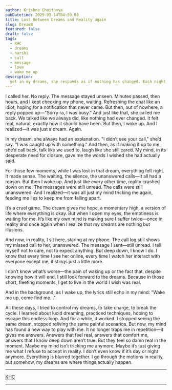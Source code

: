 ```yaml
---
author: Krishna Chaitanya
pubDatetime: 2025-03-14T04:50:00
title: Lost Between Dreams and Reality again
slug: Dream8
featured: false
draft: false
tags:
  - KHC
  - dreams
  - harshi
  - call
  - message
  - love
  - wake me up
description:
  yet in my dreams, she responds as if nothing has changed. Each night, my mind provides the closure I long for, only for reality to remind me of the silence. A cycle of hope and disappointment, where dreams offer comfort that reality refuses to give.
---
```

I called her. No reply. The message stayed unseen. Minutes passed, then hours, and I kept checking my phone, waiting. Refreshing the chat like an idiot, hoping for a notification that never came. But then, out of nowhere, a reply popped up—"Sorry ra, I was busy." And just like that, she called me back. We talked like we always did, like nothing had ever changed. It felt real, natural, exactly how it should have been. But then, I woke up. And I realized—it was just a dream. Again.

In my dream, she always had an explanation. "I didn’t see your call," she’d say. "I was caught up with something." And then, as if making it up to me, she’d call back, talk like we used to, laugh like she still cared. My mind, in its desperate need for closure, gave me the words I wished she had actually said.

For those few moments, while I was lost in that dream, everything felt right. It made sense. The waiting, the silence, the unanswered calls—it all had a reason. But then I woke up. And just like every other time, reality crashed down on me. The messages were still unread. The calls were still unanswered. And I realized—it was all just my mind tricking me again, feeding me lies to keep me from falling apart.

It’s a cruel game. The dream gives me hope, a momentary high, a version of life where everything is okay. But when I open my eyes, the emptiness is waiting for me. It’s like my own mind is making sure I suffer twice—once in reality and once again when I realize that my dreams are nothing but illusions.

And now, in reality, I sit here, staring at my phone. The call log still shows my missed call to her, unanswered. The message I sent—still unread. I tell myself not to care, not to expect anything. But deep down, I know I do. I know that every time I see her online, every time I watch her interact with everyone except me, it stings just a little more.

I don’t know what’s worse—the pain of waking up or the fact that, despite knowing how it will end, I still look forward to the dreams. Because in those short, fleeting moments, I get to live in the world I wish was real.

And in the background, as I wake up, the lyrics still echo in my mind: "Wake me up, come find me..."

All these days, I tried to control my dreams, to take charge, to break the cycle. I learned about lucid dreaming, practiced techniques, hoping to escape this endless loop. And for a while, it worked. I stopped seeing the same dream, stopped reliving the same painful scenarios. But now, my mind has found a new way to play with me. It no longer traps me in repetition—it gives me answers. Answers that feel real, answers that comfort me, answers that I know deep down aren’t true. But they feel so damn real in the moment. Maybe my mind isn’t tricking me anymore. Maybe it’s just giving me what I refuse to accept in reality. I don’t even know if it’s day or night anymore. Everything is blurred together. I go through the motions in reality, but somehow, my dreams are where things actually happen.

---
[KHC](https://github.com/ekrishnachaitanya2004/Krishna-Site-Doc/tree/main/14MAR2025)

---